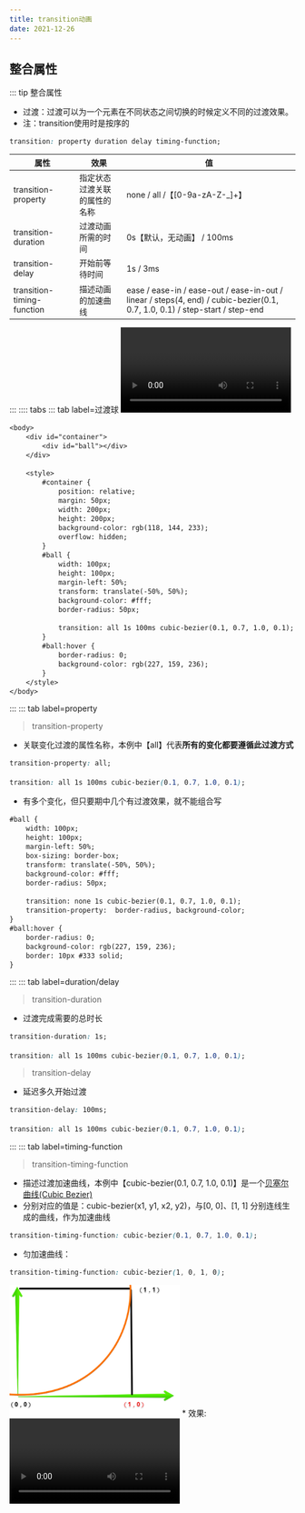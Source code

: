 ```yaml
---
title: transition动画
date: 2021-12-26
---
```

## 整合属性
::: tip 整合属性
* 过渡：过渡可以为一个元素在不同状态之间切换的时候定义不同的过渡效果。
* 注：transition使用时是按序的
```css
transition: property duration delay timing-function;
```

|属性|效果|值|
|---|---|---|
|transition-property|指定状态过渡关联的属性的名称|none / all /【[0-9a-zA-Z-_]+】|
|transition-duration|过渡动画所需的时间|0s【默认，无动画】 / 100ms|
|transition-delay|开始前等待时间|1s / 3ms|
|transition-timing-function|描述动画的加速曲线|ease / ease-in / ease-out / ease-in-out / linear / steps(4, end) / cubic-bezier(0.1, 0.7, 1.0, 0.1) / step-start / step-end|
:::
:::: tabs
::: tab label=过渡球
<video src="./assets/guoduqiu.mp4" controls style="width:300px;" />

```html{23,25-28}
<body>
    <div id="container">
        <div id="ball"></div>
    </div>

    <style>
        #container {
            position: relative;
            margin: 50px;
            width: 200px;
            height: 200px;
            background-color: rgb(118, 144, 233);
            overflow: hidden;
        }
        #ball {
            width: 100px;
            height: 100px;
            margin-left: 50%;
            transform: translate(-50%, 50%);
            background-color: #fff;
            border-radius: 50px;

            transition: all 1s 100ms cubic-bezier(0.1, 0.7, 1.0, 0.1);
        }
        #ball:hover {
            border-radius: 0;
            background-color: rgb(227, 159, 236);
        }
    </style>
</body>
```
:::
::: tab label=property
>transition-property
* 关联变化过渡的属性名称，本例中【all】代表**所有的变化都要遵循此过渡方式**
```css
transition-property: all;

transition: all 1s 100ms cubic-bezier(0.1, 0.7, 1.0, 0.1);
```
* 有多个变化，但只要期中几个有过渡效果，就不能组合写
```css{10-11,13-17}
#ball {
    width: 100px;
    height: 100px;
    margin-left: 50%;
    box-sizing: border-box;
    transform: translate(-50%, 50%);
    background-color: #fff;
    border-radius: 50px;

    transition: none 1s cubic-bezier(0.1, 0.7, 1.0, 0.1);
    transition-property:  border-radius, background-color;
}
#ball:hover {
    border-radius: 0;
    background-color: rgb(227, 159, 236);
    border: 10px #333 solid;
}
```
:::
::: tab label=duration/delay
>transition-duration
* 过渡完成需要的总时长
```css
transition-duration: 1s;

transition: all 1s 100ms cubic-bezier(0.1, 0.7, 1.0, 0.1);
```
>transition-delay
* 延迟多久开始过渡
```css
transition-delay: 100ms;

transition: all 1s 100ms cubic-bezier(0.1, 0.7, 1.0, 0.1);
```
:::
::: tab label=timing-function
>transition-timing-function
* 描述过渡加速曲线，本例中【cubic-bezier(0.1, 0.7, 1.0, 0.1)】是一个[贝塞尔曲线(Cubic Bezier)](https://blog.csdn.net/wjnf012/article/details/78795573)
* 分别对应的值是：cubic-bezier(x1, y1, x2, y2)，与[0, 0]、[1, 1] 分别连线生成的曲线，作为加速曲线
```css
transition-timing-function: cubic-bezier(0.1, 0.7, 1.0, 0.1);
```
* 匀加速曲线：
```css
transition-timing-function: cubic-bezier(1, 0, 1, 0);
```
<img src="./assets/cubicbezier.png" style="width:300px;">
* 效果:
<video src="./assets/cubicbezier.mp4" style="width:300px" controls />

|值|效果|
|---|---|
|ease|【默认】慢-快-慢（cubic-bezier(0.25, 0.1, 0.25, 1)）|
|linear|全程匀速，（等于 cubic-bezier(0, 0, 1, 1)）|
|ease-in|慢-快（等于 cubic-bezier(0.42, 0, 1, 1)）|
|ease-out|快-慢（等于 cubic-bezier(0, 0, 0.58, 1)）|
|ease-in-out|慢-快-慢，（等于 cubic-bezier(0.42, 0, 0.58, 1)）|
:::
::::